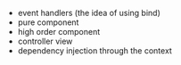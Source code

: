 * event handlers (the idea of using bind)
* pure component
* high order component
* controller view
* dependency injection through the context